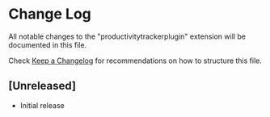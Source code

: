 # Change Log

All notable changes to the "productivitytrackerplugin" extension will be documented in this file.

Check [Keep a Changelog](http://keepachangelog.com/) for recommendations on how to structure this file.

## [Unreleased]

- Initial release